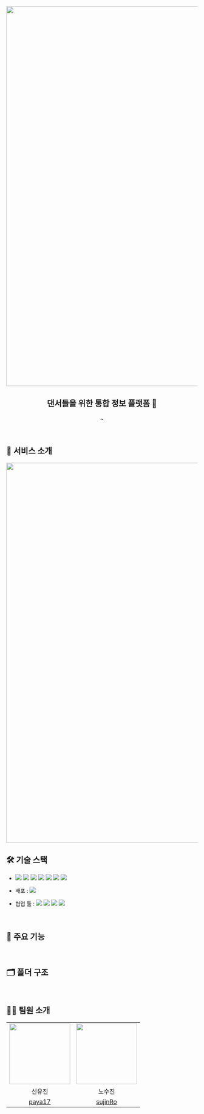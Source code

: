 <div align="center">
  <img src="https://github.com/Dan-sup/Dansup-Frontend/assets/88028826/09f9b091-2adc-4471-812d-2adedb8b9f38" width="1000"/>
  <br />
  <h2>댄서들을 위한 통합 정보 플랫폼 💃</h2>
  <p>
      ~
  </p>
</div>

<br />

## 📍 서비스 소개
<img src="https://github.com/Dan-sup/Dansup-Frontend/assets/88028826/d6b5e1e9-118b-42db-b56a-e981de74cbdf" width="1000"/>

<br />

## 🛠️ 기술 스택
- <img src="https://img.shields.io/badge/TypeScript-3178C6?style=flat-square&logo=TypeScript&logoColor=white"/></a>   <img src="https://img.shields.io/badge/Next.js-000000?style=flat-square&logo=Next.js&logoColor=white"/>   <img src="https://img.shields.io/badge/Recoil-3578E5?style=flat-square&logo=recoil&logoColor=white"/>    <img src="https://img.shields.io/badge/React Query-FF4154?style=flat-square&logo=reactquery&logoColor=white">   <img src="https://img.shields.io/badge/Axios-5A29E4?style=flat-square&logo=Axios&logoColor=white">   <img src="https://img.shields.io/badge/React Player-06AC38?style=flat-square&logo=react&logoColor=white"/>    <img src="https://img.shields.io/badge/CSS Modules-000000?style=flat-square&logo=cssmodules&logoColor=white">

- 배포 : <img src="https://img.shields.io/badge/Vercel-000000?style=flat-square&logo=vercel&logoColor=white">

- 협업 툴 : <img src="https://img.shields.io/badge/Figma-F24E1E?style=flat-square&logo=Figma&logoColor=white"/>   <img src="https://img.shields.io/badge/GitHub-181717?style=flat-square&logo=GitHub&logoColor=white"/>   <img src="https://img.shields.io/badge/Notion-000000?style=flat-square&logo=Notion&logoColor=white"/>   <img src="https://img.shields.io/badge/Slack-4A154B?style=flat-square&logo=slack&logoColor=white"/>


<br />

## 🚀 주요 기능 

<br />

## 🗂️ 폴더 구조 

<br />

## 🧑‍💻 팀원 소개
  <table>
    <tr>
      <td align="center"><img src="https://github.com/Dan-sup/Dansup-Frontend/assets/88028826/ee619da2-2b8c-42c6-b254-9e018c4d6249" width="160"></td>
      <td align="center"><img src="https://github.com/Dan-sup/Dansup-Frontend/assets/88028826/f327b639-ca1a-45ee-8089-5f3e315d4e03" width="160"></td>
    </tr>
    <tr>
      <td align="center">신유진</td>
      <td align="center">노수진</td>
    </tr>
    <tr>
      <td align="center"><a href="https://github.com/paya17" target="_blank">paya17</a></td>
      <td align="center"><a href="https://github.com/sujinRo" target="_blank" width="160">sujinRo</a></td>
    </tr>
  </table>
